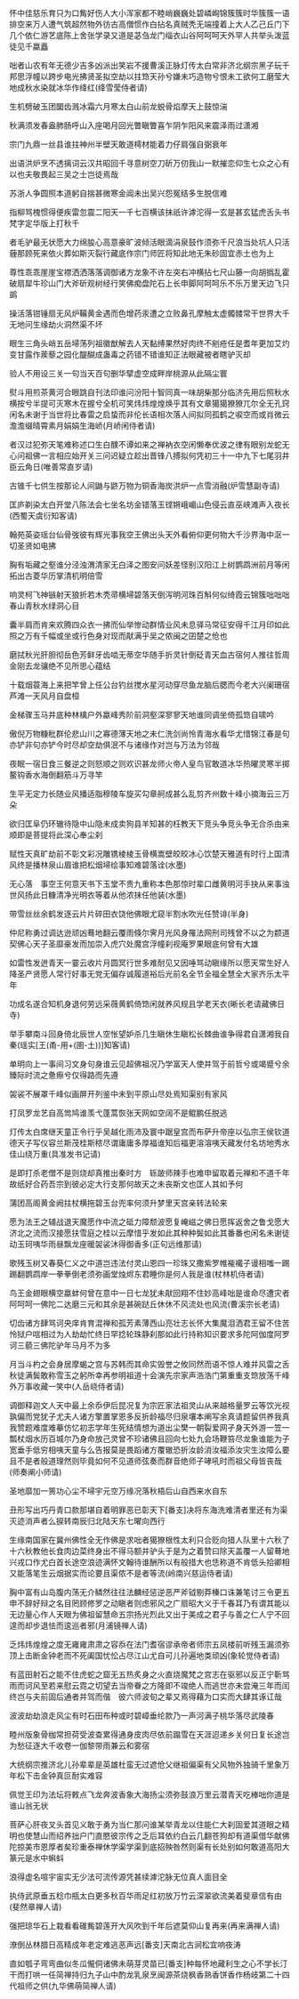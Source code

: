 <!-- { "loadSidebar": true } -->
怀中佳慈乐育只为口觜好伤人大小浑家都不睦峭巍巍处碧嶙峋锦簇簇时华簇簇一语排空来万人遭气筑超然物外彷古高僧惯作白拈名真贼秃无端撞着上大人乙己丘门下几个依仁游艺底陈上舍张学录又道是苾刍龙门缁衣山谷阿呵呵天外罕人共举头泼蓝徒见千蠃矗

咄者山农有年无德少吉多凶派出笑岩不援曹溪正脉灯传太白常非济北纲宗黑子玩千邦思浮幢以跨步电光拂贤圣拟空劫以拄筇天孙兮嫌未巧造物兮恨未工欲何工磨莹大地成秋水染就冰华作绛红(绛雪莹侍者请)

生机劈破玉团圞齿溅冰霜六月寒太白山前龙蜕骨焰摩天上鼓惊湍

秋满须发春盎肺肠呼山入座喝月回光瞥瞋瞥喜乍阴乍阳风来震泽雨过潇湘

宗门九鼎一丝县谁拄神州半壁天敢道樗材能着力仔肩强自弼衰年

出语洪炉烹不透摛词云汉共昭回千寻意树空刀斫万仞我山一默摧恋仰生七众之心有以也夫敬畏起三吴之士岂徒焉哉

苏浙人争圆照本道躬自揣甚微寒金阊未出吴兴怨冤结多生脱信难

指柳骂槐惯得便疾雷忽震二阳天一千七百横该抹祇许滹沱得一玄是甚玄猛虎舌头书梵字定华版上打秋千

者毛驴最无状愿大力绵朘心高意豪旷波倾活眼滴涓泉鼓作须弥千尺浪当处坑人只活薶那顾死来依火葬如斯灭裂行藏底作宗门师匠将知此地无朱砂固宜赤土也为上

尊性乖乖崖崖宝襟洒洒落落调御诸方龙象不许左突右冲横拈七尺山藤一向胡撝乱霍破扇犀牛珍山门大斧斫观树经行笑佛痴盘陀石上长申脚阿呵呵乐不乐万里天边飞只鹚

操活落钳锤扇无风炉鞴黄金遇而色增药汞遭之立败鼻孔摩触太虚髑髅常干世界大千无地问生缘劫火洞然渠不坏

眼生三角头峭五岳埽荡列祖徽猷解去人天黏缚果然好肉终不剜疮任是耆年更加艾灼变甘露作蒺藜之园化醍醐成蛊毒之药错不错谁知正法眼藏被者瞎驴灭却

验人不用设三关一句当天百句删华擘虚空成畔岸桃源从此隔尘寰

熨斗用煎茶黄河合眼跳自刊法印谁问汾阳十智同真一味胡柴那分临济先用后照秋水横按兮半提可灭寒木在握兮全机可笑炜炜煌煌焕乎其有文章獦獦獠獠兀尔全无孔窍闲名未谢于当世将比春雷之启蛰而非伦长语相次落人间拟同孤鹤之唳空而或肖微云澹澹缀晴霄素月娟娟生海峤(月峤闲侍者请)

者汉过犯弥天笔难称述口生白醭不谭如来之禅衲衣空闲懒奉优波之律有眼别龙蛇无心问祖佛一言相应始开关三问迟疑立趁出晋锋八搏拟何凭初三十一中九下七尾羽井臣云角日(唯善常直岁请)

古锥千七供生按那论人间鼬与鼨万物为铜香海炭洪炉一点雪消融(炉雪慧副寺请)

匡庐剃染太白开堂八陈法会七坐名坊金错落玉铿锵峨嵋山色侵云直巫峡滩声入夜长(西蜀天虞衍知客请)

翰苑英姿瑶台仙骨弢彼有辉光事我空王佛出头天外看俯仰更何物大千沙界海中沤一切圣贤如电拂

胸有垢藏之壑谁分泾浊渭清家无白泽之图安问妖差怪别汉阳江上树鹦鹉洲前月等闲拓出古菱华历掌清机明倍雪

响灵柯飞神镞射天狼折若木秃帚横埽碧落天倒泻明河珠百斛何似绮霞云锦簇咄咄咄春山青秋水绿洞心目

囊半肩而肯来欢腾四众衣一拂而仙举惨动群情业风未息驿马常征安得千江月印如此照之万有千幅或坐或行色身对现而猒满乎吴之侬闽之囝楚之伧也

磨拭秋光肝胆彻岳色芳鲜牙齿啮无蒂空华随手折灵针倒砭青天血古宿何人推往哲周金刚去龙骧绝不见所思心蕴结

十载烟蓑海上来把竿曾上任公台钓丝搅水星河动穿尽鱼龙脑后腮而今老大兴阑珊宿芦滩一天风月自盘桓

金梯骤玉马井底种林檎户外蠃峰秀阶前洞壑深寥寥天地谁同调坐倚孤筇自啸吟

傲倪万物糠秕群伦悲山川之寡德薄天地之未仁洗剑尚怜青海水看华尤惜锦江春是句亦铲非句亦铲今时尽却空劫俱泯不与诸缘作对岂与万法为邻哉

夜眠一宿日食三餐逆之则怒顺之则欢识甚龙师火帝人皇鸟官敢道冰华热曜灵寒半掷鳌钩香水海倒翻筋斗万寻竿

生平无定力长随业风播适脂穆陵车旋买勾章舸成甚么乱剪齐州数十峰小摘海云三万朵

欲归匡阜仍环辙待隐中山隐未成卖狗县羊知甚的枉教天下竞头争竞头争无合杀由来顺即是菩提将此深心奉尘刹

赋性天真旷劫前不彰文彩况雕镌棱棱玉骨横嵩壁皎皎冰心饮楚天雅道有时行上国清风终是播林泉山眉谁把松烟埽绘事知难碧落诠(水墨)

无心落　事空王何意天书下玉堂不贵九重称本色那惊时辈口雌黄明河手抉从来事浊世风扬此日糠清净光明衣等着从他浓抹任他装(水墨)

带雪丝丝余鹤发逐云片片碎田衣饶他佛眼尤窥半割水吹光任赞诽(半身)

仲尼称勇过调达逊顽凶蓦地翻云覆雨倏尔霁月光风身罹法网刑司残曾不以之为颣道契佛心天子圣靡豪发而加崇入虎穴处魔宫浮幢刹视庵罗果眼底何曾有大雄

如雷性发迸青天一霎云收片月圆冥行世多难耐见又因唾骂动瞋缘所以愿天常生好人降圣产贤愿人常行好事无党无偏存诚履道裕后光前名全节全福全慧全大家齐乐太平年

功成名遂合知机身退何劳远采薇黄鹤倚筇闲就养风规且学老天衣(晰长老请藏佛日寺)

举手攀南斗回身倚北辰世人空怅望妒杀几生瞋休生瞋松长棘曲谁争得君自潇湘我自秦(瑶实[王(甬-用+(圉-土))]知客请)

单明向上一事间习文身句身谁云见超佛祖况乃学富天人使并驾于前哲兮或竭蹙兮余臻际时流之惫瘵兮仅得路而先遵

袈裟不展罩千峰似画屏开列鉴中未到平原山尽处焉知渠别有家风

打凤罗龙艺自高鸴鸠谁羡弋蓬蒿恢张天网如空阔不是鲲鹏任脱逃

灯传太白席继天童正令行乎吴越化雨沛及寰中踞皇宫而布萨升帝座以弘宗王侯钦道德天子写仪容兰斯茂桂斯秾尽谓庸庸多厚福谁知后福更溶溶咦天藏发付名坊地秀水佳山绕万重(具准发书记请)

是即打杀老僧不是则烧却真推出秦时方　轹跛师辣手也难申留取着元禅和不道千年故纸好合药吾宗到彼必定大行支那何故天之未丧斯文也匡人其如予何

蒲团高阁黄金阙拄杖横拖碧玉台兜率何须升梦里天宫亲转法轮来

愿为法王之辅战退天魔愿作中流之砥力障颓波愿复崦嵫之佛日愿挥返舍之鲁戈愿大济北之流而汉接愿扶雪庭之桂以云摩惜乎发如此其种种鬓如此其番番也闲名未谢徒动玉珂咦华雨昼飘龙座暖袈裟沐得御香多(正句远维那请)

歌残玉树又春葵仁义之中道岂违法付灵山恩四一珍珠又撒紫罗帷褦襶子谩相嗤一踢踢翻鹦鹉岸一拳拳倒老须弥画堂烛烬东君睡你是何人我是谁(杖林机侍者请)

鸟王金翅眼横空蠃蚌何曾在意中一日七龙犹未猒回翔不住妙高峰咄是谁命尽遭灾者阿呵呵一佛陀二达磨三元和其余是甚碗跶丘休休不风流处也风流(曹溪宗长老请)

切齿诸方肆骂诃央庠肯育混禅和孤芳素薄西山亮壮志长怀大集魔泪洒君王留不住苦怜狱户唁相过为人劫劫忙终日罕捻轮珠静刹那如此行持称知识要求多陀阿伽度阿罗诃三藐三佛陀驴年马月不为多

月当斗杓之会身居摩蝎之宫与苏韩而其命实毁誉之攸同然而语不惊人难并风雷之舌秋徒满鬓敢称雪玉之躬所幸再参明祖道十会演先宗家声浩浩门第重重支筇放荡千峰外万事收藏一笑中(人岳峣侍者请)

调御释迦文人天中最上余忝伊后昆况复为宗匠家法祖灵山从来越格量罗云等饮光视孰偏而党犹子尤夫人诸方擎置掌恩多反折龄福尽归泉壤本阐写余真请题留供养我真我赞题难度难摹仿忆初志学年生死结情想为道出尘樊一朝裂爱网孑身天外游一笠一瓢杖烟水历百城尔乃身命放己灵曾不珍诸佛且回向七处九会场鞭笞尽龙象谁能为子宽垂手低穷相咦天童与么告报莫是畏蹈诸方覆辙恐折汝龄消汝福添汝灾生汝障么要且不是者般道理然则毕竟如何不见道师弦奏而群音绝师子哮吼时而祖父母皆丧哉(师奏阐小师请)

圣地靡加一篑功心尘不埽宇元空万缘况落秋梧后山自西来水自东

丑形写出巧丹青口款那堪自着明罪恶已彰天下[番支]决将东海洗难清者里还有为渠灭迹消声者么捩转南辰归北陆天东七曜向西行

生缘南国家在冀州佛性全无作佛是求咄者獦獠根性太利只合贬向猎人队里十六秋了十六秋教他长食肉边菜终身出不得马额并驴头于是为之着赞曰除天盖覆一人留蓦地兴戎口作尤白首长途空浪迹满怀文翰待谁酬所以有般措大也恁称道不肯低头拾卿相又能落笔生云烟据实而论要且渠侬不是者等流(岭南兴慈运侍者请)

胸中富有山岛腹内荡无介鳞然往往法麟经惩逆恶严斧钺剔莽榛口诛兼笔讨三令更五申不辞好辩之名目罔顾修罗之动瞋者则虑邪风之广扇昭大义于千春耳乃有谓其能以无边量心作人天眼为佛祖留慧命五宗扬光烈此又出于美成之君子与善之仁人宁不回遑而却步退怯而逡巡者邪(月浦镜禅人请)

乏炜炜煌煌之度无雍雍肃肃之容忝在法门耆宿谬承帝者师宗五凤楼前听残玉漏须弥顶上击断金钟老而不死阖国忧忪占尽江山尤自可儿孙遍地类顽凶(象轮觉侍者请)

有蓝田射石之能不住虎蛇之窟无五热炙身之火直烧魔梵之宫志在驱邪以反正宁靳骂雨而诃风至若来慰云霓之切望去当帝眷之方隆即不竣绝人而逃世亦未尝淹三年而闰终岂与夫前固后通者并驾而偕　彼六师波旬之辈又焉得藉为口实而大肆其诼讧哉

波波劫劫浪走风尘有时石田布种或时碧嶂垂纶款乃一声河满子桃华落尽武陵春

睦州版象骨枷常担荷受波查累得通身皮肉尽依前蹋雪在天涯迢递乡关何日复长途岂为愁征逐大千收卷一伽黎带雨兼云和雾宿

大统纲宗推济北儿孙辈辈是英雄杜蛮无过遮伧父继祖偏渠有父风物外独骑千里象万年松下击金钟真叵耐实难容

佩觉王印为法坛将敕点飞龙奔波香象大海扬尘须弥鼓浪万里云潜青天吃棒咄你道是谁山翁无状

菩萨心肝夜叉头首见义敢于勇为当仁那问谁某举青龙以住能仁大刹固爱其道眼之精明也使慧山而绍养拙户门直愍彼宗传之乏后耳依约白云几翻苍狗却有道渠借华献佛陀掠美市恩厚者矣珍重泰禅休学渠学渠到底招殃咎然则渠有长处别如何敢道高阳大篆元是水中蝌蚪

浪得虚名喧宇宙实无少法可流传源凭甚续滹沱脉无位真人面目全

执侍武原垂五稔巾瓶太白更多秋百华雨足红初放万竹云深翠欲流美着斐章信有由(斐然章禅人请)

强把琼华石上栽看看碓觜碧莲开大风吹到千年后遮莫仰山复再来(再来满禅人请)

潦倒丛林腊日高精成年老定难逃恶声远[番支]天南北古涧松宜响夜涛

直如瓠子弯弯曲似冬瓜儱侗诸佛未萌芽灵苗已[番支]种每怀地藏利生之心不学长汀干而打哄一任简禅持归九子山中酌龙乳泉烹闽源茶烧枫香熟香饼香作杨岐第二十四代祖师之供(九华佛萌简禅人请)

